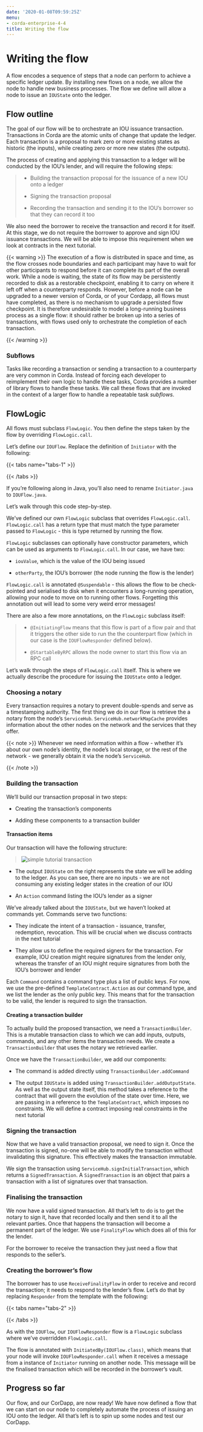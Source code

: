 ```yaml
---
date: '2020-01-08T09:59:25Z'
menu:
- corda-enterprise-4-4
title: Writing the flow
---
```




# Writing the flow

A flow encodes a sequence of steps that a node can perform to achieve a specific ledger update. By installing new flows
            on a node, we allow the node to handle new business processes. The flow we define will allow a node to issue an
            `IOUState` onto the ledger.


## Flow outline

The goal of our flow will be to orchestrate an IOU issuance transaction. Transactions in Corda are the atomic units of
                change that update the ledger. Each transaction is a proposal to mark zero or more existing states as historic (the
                inputs), while creating zero or more new states (the outputs).

The process of creating and applying this transaction to a ledger will be conducted by the IOU’s lender, and will
                require the following steps:

> 
> 
> * Building the transaction proposal for the issuance of a new IOU onto a ledger
> 
> 
> * Signing the transaction proposal
> 
> 
> * Recording the transaction and sending it to the IOU’s borrower so that they can record it too
> 
> 
We also need the borrower to receive the transaction and record it for itself. At this stage, we do not require the borrower
                to approve and sign IOU issuance transactions. We will be able to impose this requirement when we look at contracts in the
                next tutorial.


{{< warning >}}
The execution of a flow is distributed in space and time, as the flow crosses node boundaries and each
                    participant may have to wait for other participants to respond before it can complete its part of the
                    overall work. While a node is waiting, the state of its flow may be persistently recorded to disk as a
                    restorable checkpoint, enabling it to carry on where it left off when a counterparty responds. However,
                    before a node can be upgraded to a newer version of Corda, or of your Cordapp, all flows must have
                    completed, as there is no mechanism to upgrade a persisted flow checkpoint. It is therefore undesirable
                    to model a long-running business process as a single flow: it should rather be broken up into a series
                    of transactions, with flows used only to orchestrate the completion of each transaction.

{{< /warning >}}


### Subflows

Tasks like recording a transaction or sending a transaction to a counterparty are very common in Corda. Instead of
                    forcing each developer to reimplement their own logic to handle these tasks, Corda provides a number of library flows
                    to handle these tasks. We call these flows that are invoked in the context of a larger flow to handle a repeatable task
                    *subflows*.


## FlowLogic

All flows must subclass `FlowLogic`. You then define the steps taken by the flow by overriding `FlowLogic.call`.

Let’s define our `IOUFlow`. Replace the definition of `Initiator` with the following:


{{< tabs name="tabs-1" >}}

{{< /tabs >}}

If you’re following along in Java, you’ll also need to rename `Initiator.java` to `IOUFlow.java`.

Let’s walk through this code step-by-step.

We’ve defined our own `FlowLogic` subclass that overrides `FlowLogic.call`. `FlowLogic.call` has a return type
                that must match the type parameter passed to `FlowLogic` - this is type returned by running the flow.

`FlowLogic` subclasses can optionally have constructor parameters, which can be used as arguments to
                `FlowLogic.call`. In our case, we have two:


* `iouValue`, which is the value of the IOU being issued


* `otherParty`, the IOU’s borrower (the node running the flow is the lender)


`FlowLogic.call` is annotated `@Suspendable` - this allows the flow to be check-pointed and serialised to disk when
                it encounters a long-running operation, allowing your node to move on to running other flows. Forgetting this
                annotation out will lead to some very weird error messages!

There are also a few more annotations, on the `FlowLogic` subclass itself:

> 
> 
> * `@InitiatingFlow` means that this flow is part of a flow pair and that it triggers the other side to run the
>                             the counterpart flow (which in our case is the `IOUFlowResponder` defined below).
> 
> 
> * `@StartableByRPC` allows the node owner to start this flow via an RPC call
> 
> 
Let’s walk through the steps of `FlowLogic.call` itself. This is where we actually describe the procedure for
                issuing the `IOUState` onto a ledger.


### Choosing a notary

Every transaction requires a notary to prevent double-spends and serve as a timestamping authority. The first thing we
                    do in our flow is retrieve the a notary from the node’s `ServiceHub`. `ServiceHub.networkMapCache` provides
                    information about the other nodes on the network and the services that they offer.


{{< note >}}
Whenever we need information within a flow - whether it’s about our own node’s identity, the node’s local storage,
                        or the rest of the network - we generally obtain it via the node’s `ServiceHub`.

{{< /note >}}

### Building the transaction

We’ll build our transaction proposal in two steps:


* Creating the transaction’s components


* Adding these components to a transaction builder



#### Transaction items

Our transaction will have the following structure:

> 
> ![simple tutorial transaction](ZZPotential-delete-docs/resources/simple-tutorial-transaction.png "simple tutorial transaction")
* The output `IOUState` on the right represents the state we will be adding to the ledger. As you can see, there are
                                no inputs - we are not consuming any existing ledger states in the creation of our IOU


* An `Action` command listing the IOU’s lender as a signer


We’ve already talked about the `IOUState`, but we haven’t looked at commands yet. Commands serve two functions:


* They indicate the intent of a transaction - issuance, transfer, redemption, revocation. This will be crucial when we
                                discuss contracts in the next tutorial


* They allow us to define the required signers for the transaction. For example, IOU creation might require signatures
                                from the lender only, whereas the transfer of an IOU might require signatures from both the IOU’s borrower and lender


Each `Command` contains a command type plus a list of public keys. For now, we use the pre-defined
                        `TemplateContract.Action` as our command type, and we list the lender as the only public key. This means that for
                        the transaction to be valid, the lender is required to sign the transaction.


#### Creating a transaction builder

To actually build the proposed transaction, we need a `TransactionBuilder`. This is a mutable transaction class to
                        which we can add inputs, outputs, commands, and any other items the transaction needs. We create a
                        `TransactionBuilder` that uses the notary we retrieved earlier.

Once we have the `TransactionBuilder`, we add our components:


* The command is added directly using `TransactionBuilder.addCommand`


* The output `IOUState` is added using `TransactionBuilder.addOutputState`. As well as the output state itself,
                                this method takes a reference to the contract that will govern the evolution of the state over time. Here, we are
                                passing in a reference to the `TemplateContract`, which imposes no constraints. We will define a contract imposing
                                real constraints in the next tutorial



### Signing the transaction

Now that we have a valid transaction proposal, we need to sign it. Once the transaction is signed, no-one will be able
                    to modify the transaction without invalidating this signature. This effectively makes the transaction immutable.

We sign the transaction using `ServiceHub.signInitialTransaction`, which returns a `SignedTransaction`. A
                    `SignedTransaction` is an object that pairs a transaction with a list of signatures over that transaction.


### Finalising the transaction

We now have a valid signed transaction. All that’s left to do is to get the notary to sign it, have that recorded
                    locally and then send it to all the relevant parties. Once that happens the transaction will become a permanent part of the
                    ledger. We use `FinalityFlow` which does all of this for the lender.

For the borrower to receive the transaction they just need a flow that responds to the seller’s.


### Creating the borrower’s flow

The borrower has to use `ReceiveFinalityFlow` in order to receive and record the transaction; it needs to respond to
                    the lender’s flow. Let’s do that by replacing `Responder` from the template with the following:


{{< tabs name="tabs-2" >}}

{{< /tabs >}}

As with the `IOUFlow`, our `IOUFlowResponder` flow is a `FlowLogic` subclass where we’ve overridden `FlowLogic.call`.

The flow is annotated with `InitiatedBy(IOUFlow.class)`, which means that your node will invoke
                    `IOUFlowResponder.call` when it receives a message from a instance of `Initiator` running on another node. This message
                    will be the finalised transaction which will be recorded in the borrower’s vault.


## Progress so far

Our flow, and our CorDapp, are now ready! We have now defined a flow that we can start on our node to completely
                automate the process of issuing an IOU onto the ledger. All that’s left is to spin up some nodes and test our CorDapp.


